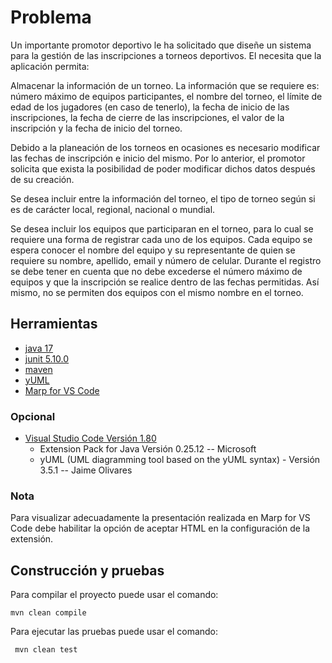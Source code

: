 # Problema

Un importante promotor deportivo le ha solicitado que diseñe un sistema para la gestión de las inscripciones a torneos deportivos. El necesita que la aplicación permita:

Almacenar la información de un torneo. La información que se requiere es: número máximo de equipos participantes, el nombre del torneo, el límite de edad de los jugadores (en caso de tenerlo), la fecha de inicio de las inscripciones, la fecha de cierre de las inscripciones, el valor de la inscripción y la fecha de inicio del torneo.

Debido a la planeación de los torneos en ocasiones es necesario modificar las fechas de inscripción e inicio del mismo. Por lo anterior, el promotor solicita que exista la posibilidad de poder modificar dichos datos después de su creación. 

Se desea incluir entre la información del torneo, el tipo de torneo según si es de carácter local, regional, nacional o mundial.

Se desea incluir los equipos que participaran en el torneo, para lo cual se requiere una forma de registrar cada uno de los equipos. Cada equipo se espera conocer el nombre del equipo y su representante de quien se requiere su nombre, apellido, email y número de celular. Durante el registro se debe tener en cuenta que no debe excederse el número máximo de equipos y que la inscripción se realice dentro de las fechas permitidas. Así mismo, no se permiten dos equipos con el mismo nombre en el torneo. 

## Herramientas

- [java 17](https://adoptium.net/es)
- [junit 5.10.0](https://mvnrepository.com/artifact/org.junit.jupiter/junit-jupiter-api/5.10.0)
- [maven](https://maven.apache.org)
- [yUML](https://yuml.me)
- [Marp for VS Code](https://marp.app)

### Opcional

- [Visual Studio Code Versión 1.80](https://code.visualstudio.com/)
    - Extension Pack for Java Versión 0.25.12 -- Microsoft
    - yUML (UML diagramming tool based on the yUML syntax) - Versión 3.5.1 -- Jaime Olivares

### Nota
Para visualizar adecuadamente la presentación realizada en Marp for VS Code debe habilitar la opción de aceptar HTML en la configuración de la extensión.

## Construcción y pruebas

Para compilar el proyecto puede usar el comando:

```shell
mvn clean compile
```

Para ejecutar las pruebas puede usar el comando: 

```shell
 mvn clean test
```

